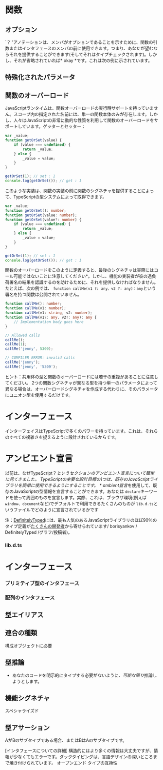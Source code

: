 



# 関数

## オプション
`？ 'アノテーションは、メンバがオプションであることを示すために、関数の引数またはインタフェースのメンバの前に使用できます。つまり、あなたが望むならそれを提供することができます(そしてそれはタイプチェックされます)。しかし、それが省略されていれば* okay *です。これは次の例に示されています。

## 特殊化されたパラメータ

## 関数のオーバーロード
JavaScriptランタイムは、関数オーバーロードの実行時サポートを持っていません。スコープ内の指定された名前には、単一の関数本体のみが存在します。しかし、人々はJavaScriptの非常に動的な性質を利用して関数のオーバーロードをサポートしています。ゲッターとセッター：

```ts
var _value;
function getOrSet(value) {
    if (value === undefined) {
        return _value;
    } else {
        _value = value;
    }
}

getOrSet(1); // set : 1
console.log(getOrSet()); // get : 1
```

このような実装は、関数の実装の前に関数のシグネチャを提供することによって、TypeScriptの型システムによって取得できます。

```ts
var _value;
function getOrSet(): number;
function getOrSet(value: number);
function getOrSet(value?: number) {
    if (value === undefined) {
        return _value;
    } else {
        _value = value;
    }
}

getOrSet(1); // set : 1
console.log(getOrSet()); // get : 1
```

関数のオーバーロードをこのように定義すると、最後のシグネチャは実際にはコール可能ではないことに注意してください*。しかし、機能の実装者が彼の過負荷署名の結果を認識するのを助けるために、それを提供しなければなりません。たとえば、次の例では、 `function callMe(v1 ?: any、v2 ?: any)：any`という署名を持つ関数は公開されていません。

```ts
function callMe(): number;
function callMe(v1: number);
function callMe(v1: string, v2: number);
function callMe(v1?: any, v2?: any): any {
    // Implementation body goes here
}

// Allowed calls
callMe();
callMe(1);
callMe('jenny', 5309);

// COMPILER ERROR: invalid calls
callMe('jenny');
callMe('jenny', '5309');
```

ヒント：共用体の型と関数のオーバーロードには若干の重複があることに注意してください。 2つの関数シグネチャが異なる型を持つ単一のパラメータによって異なる場合は、オーバーロードシグネチャを作成する代わりに、そのパラメータにユニオン型を使用するだけです。


# インターフェース

インターフェイスはTypeScriptで多くのパワーを持っています。これは、それらのすべての複雑さを捉えるように設計されているからです。




# アンビエント宣言

以前は、なぜTypeScript？*というセクションのアンビエント宣言について簡単に見てきました。 TypeScriptの主要な設計目標の1つは、既存のJavaScriptライブラリを簡単に使用できるようにすることです。 * ambient宣言*を使用して、既存のJavaScriptの型情報を宣言することができます。あなたは `declare`キーワードを使って周囲のものを宣言します。実際、これは、ブラウザ環境(例えば `window`、`document`など)でデフォルトで利用できるたくさんのものが `lib.d.ts`というファイルでどのように宣言されているかです


注：[DefinitelyTyped](https://github.com/borisyankov/DefinitelyTyped)には、最も人気のあるJavaScriptライブラリのほぼ90％のタイプ定義が[たくさんの開発者](https://github.com)から寄せられています/ borisyankov / DefinitelyTyped /グラフ/投稿者)。



### lib.d.ts

# インターフェース



### プリミティブ型のインタフェース

### 配列のインタフェース

## 型エイリアス

## 連合の種類
構成オブジェクトに必要

## 型推論
* あなたのコードを明示的にタイプする必要がないように、*可能な限り*推論しようとします。

## 機能シグネチャ

スペシャライズド

## 型アサーション

AがBのサブタイプである場合、またはBはAのサブタイプです。








[インタフェースについての詳細]
構造的にはより多くの情報は大丈夫ですが、情報が少なくてもエラーです。ダックタイピングは、言語デザインの深いところまで焼き付けられています。
オープンエンド
タイプの互換性

